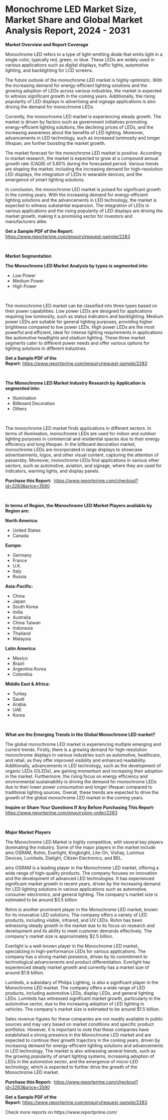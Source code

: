 <p><h1>Monochrome LED Market Size, Market Share and Global Market Analysis Report, 2024 - 2031</h1></p><p><strong>Market Overview and Report Coverage</strong></p>
<p><p>Monochrome LED refers to a type of light-emitting diode that emits light in a single color, typically red, green, or blue. These LEDs are widely used in various applications such as digital displays, traffic lights, automotive lighting, and backlighting for LCD screens.</p><p>The future outlook of the monochrome LED market is highly optimistic. With the increasing demand for energy-efficient lighting solutions and the growing adoption of LEDs across various industries, the market is expected to witness significant growth in the coming years. Additionally, the rising popularity of LED displays in advertising and signage applications is also driving the demand for monochrome LEDs.</p><p>Currently, the monochrome LED market is experiencing steady growth. The market is driven by factors such as government initiatives promoting energy-efficient lighting solutions, the declining prices of LEDs, and the increasing awareness about the benefits of LED lighting. Moreover, advancements in LED technology, such as increased luminosity and longer lifespan, are further boosting the market growth.</p><p>The market forecast for the monochrome LED market is positive. According to market research, the market is expected to grow at a compound annual growth rate (CAGR) of 5.80% during the forecasted period. Various trends are shaping the market, including the increasing demand for high-resolution LED displays, the integration of LEDs in wearable devices, and the emergence of smart lighting solutions.</p><p>In conclusion, the monochrome LED market is poised for significant growth in the coming years. With the increasing demand for energy-efficient lighting solutions and the advancements in LED technology, the market is expected to witness substantial expansion. The integration of LEDs in various applications and the rising popularity of LED displays are driving the market growth, making it a promising sector for investors and manufacturers alike.</p></p>
<p><strong>Get a Sample PDF of the Report:</strong> <a href="https://www.reportprime.com/enquiry/request-sample/2283">https://www.reportprime.com/enquiry/request-sample/2283</a></p>
<p>&nbsp;</p>
<p><strong>Market Segmentation</strong></p>
<p><strong>The Monochrome LED Market Analysis by types is segmented into:</strong></p>
<p><ul><li>Low Power</li><li>Medium Power</li><li>High Power</li></ul></p>
<p>&nbsp;</p>
<p><p>The monochrome LED market can be classified into three types based on their power capabilities. Low power LEDs are designed for applications requiring low luminosity, such as status indicators and backlighting. Medium power LEDs are suitable for general lighting purposes, providing higher brightness compared to low power LEDs. High power LEDs are the most powerful and efficient, ideal for intense lighting requirements in applications like automotive headlights and stadium lighting. These three market segments cater to different power needs and offer various options for lighting solutions in different industries.</p></p>
<p><strong>Get a Sample PDF of the Report:</strong>&nbsp;<a href="https://www.reportprime.com/enquiry/request-sample/2283">https://www.reportprime.com/enquiry/request-sample/2283</a></p>
<p>&nbsp;</p>
<p><strong>The Monochrome LED Market Industry Research by Application is segmented into:</strong></p>
<p><ul><li>Illumination</li><li>Billboard Decoration</li><li>Others</li></ul></p>
<p>&nbsp;</p>
<p><p>The monochrome LED market finds applications in different sectors. In terms of illumination, monochrome LEDs are used for indoor and outdoor lighting purposes in commercial and residential spaces due to their energy efficiency and long lifespan. In the billboard decoration market, monochrome LEDs are incorporated in large displays to showcase advertisements, logos, and other visual content, capturing the attention of passersby. Moreover, monochrome LEDs find applications in various other sectors, such as automotive, aviation, and signage, where they are used for indicators, warning lights, and display panels.</p></p>
<p><strong>Purchase this Report:</strong>&nbsp; <a href="https://www.reportprime.com/checkout?id=2283&price=3590">https://www.reportprime.com/checkout?id=2283&price=3590</a></p>
<p>&nbsp;</p>
<p><strong>In terms of Region, the Monochrome LED Market Players available by Region are:</strong></p>
<p>
    <p> <strong> North America: </strong>
        <ul>
            <li>United States</li>
            <li>Canada</li>
        </ul>
        </p> 
    <p> <strong> Europe: </strong>
        <ul>
            <li>Germany</li>
            <li>France</li>
            <li>U.K.</li>
            <li>Italy</li>
            <li>Russia</li>
        </ul>
        </p> 
    <p> <strong> Asia-Pacific: </strong>
        <ul>
            <li>China</li>
            <li>Japan</li>
            <li>South Korea</li>
            <li>India</li>
            <li>Australia</li>
            <li>China Taiwan</li>
            <li>Indonesia</li>
            <li>Thailand</li>
            <li>Malaysia</li>
        </ul>
        </p> 
    <p> <strong> Latin America: </strong>
        <ul>
            <li>Mexico</li>
            <li>Brazil</li>
            <li>Argentina Korea</li>
            <li>Colombia</li>
        </ul>
        </p> 
    <p> <strong> Middle East & Africa: </strong>
        <ul>
            <li>Turkey</li>
            <li>Saudi</li>
            <li>Arabia</li>
            <li>UAE</li>
            <li>Korea</li>
        </ul>
    </p>
    </p>
<p>&nbsp;</p>
<p><strong>What are the Emerging Trends in the Global Monochrome LED market?</strong></p>
<p><p>The global monochrome LED market is experiencing multiple emerging and current trends. Firstly, there is a growing demand for high-resolution monochrome displays in various industries such as automotive, healthcare, and retail, as they offer improved visibility and enhanced readability. Additionally, advancements in LED technology, such as the development of organic LEDs (OLEDs), are gaining momentum and increasing their adoption in the market. Furthermore, the rising focus on energy efficiency and environmental sustainability is driving the demand for monochrome LEDs due to their lower power consumption and longer lifespan compared to traditional lighting sources. Overall, these trends are expected to drive the growth of the global monochrome LED market in the coming years.</p></p>
<p><strong>Inquire or Share Your Questions If Any Before Purchasing This Report</strong>- <a href="https://www.reportprime.com/enquiry/pre-order/2283">https://www.reportprime.com/enquiry/pre-order/2283</a></p>
<p>&nbsp;</p>
<p><strong>Major Market Players</strong></p>
<p><p>The Monochrome LED Market is highly competitive, with several key players dominating the industry. Some of the major players in the market include ams OSRAM, Rohm, Everlight, Kingbright, Lite-On, Vishay, Luminus Devices, Lumileds, Dialight, Citizen Electronics, and BEL. </p><p>ams OSRAM is a leading player in the Monochrome LED market, offering a wide range of high-quality products. The company focuses on innovation and the development of advanced LED technologies. It has experienced significant market growth in recent years, driven by the increasing demand for LED lighting solutions in various applications such as automotive, consumer electronics, and general lighting. The company's market size is estimated to be around $3.5 billion.</p><p>Rohm is another prominent player in the Monochrome LED market, known for its innovative LED solutions. The company offers a variety of LED products, including visible, infrared, and UV LEDs. Rohm has been witnessing steady growth in the market due to its focus on research and development and its ability to meet customer demands effectively. The company's market size is approximately $2.5 billion.</p><p>Everlight is a well-known player in the Monochrome LED market, specializing in high-performance LEDs for various applications. The company has a strong market presence, driven by its commitment to technological advancements and product differentiation. Everlight has experienced steady market growth and currently has a market size of around $1.8 billion.</p><p>Lumileds, a subsidiary of Philips Lighting, is also a significant player in the Monochrome LED market. The company offers a wide range of LED products, including automotive LEDs, display LEDs, and general lighting LEDs. Lumileds has witnessed significant market growth, particularly in the automotive sector, due to the increasing adoption of LED lighting in vehicles. The company's market size is estimated to be around $1.5 billion.</p><p>Sales revenue figures for these companies are not readily available in public sources and may vary based on market conditions and specific product portfolios. However, it is important to note that these companies have established a strong presence in the Monochrome LED market and are expected to continue their growth trajectory in the coming years, driven by increasing demand for energy-efficient lighting solutions and advancements in LED technology. The market is also witnessing several trends, such as the growing popularity of smart lighting systems, increasing adoption of LEDs in the automotive sector, and the emergence of micro-LED technology, which is expected to further drive the growth of the Monochrome LED market.</p></p>
<p><strong>Purchase this Report:</strong>&nbsp;&nbsp;<a href="https://www.reportprime.com/checkout?id=2283&price=3590">https://www.reportprime.com/checkout?id=2283&price=3590</a></p>
<p></p>
<p><strong>Get a Sample PDF of the Report:</strong>&nbsp;<a href="https://www.reportprime.com/enquiry/request-sample/2283">https://www.reportprime.com/enquiry/request-sample/2283</a></p>
<p>Check more reports on https://www.reportprime.com/</p>